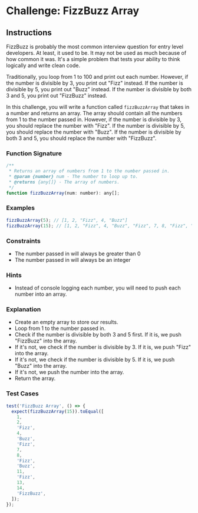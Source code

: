 # Challenge: FizzBuzz Array

## Instructions

FizzBuzz is probably the most common interview question for entry level developers. At least, it used to be. It may not be used as much because of how common it was. It's a simple problem that tests your ability to think logically and write clean code.

Traditionally, you loop from 1 to 100 and print out each number. However, if the number is divisible by 3, you print out "Fizz" instead. If the number is divisible by 5, you print out "Buzz" instead. If the number is divisible by both 3 and 5, you print out "FizzBuzz" instead.

In this challenge, you will write a function called `fizzBuzzArray` that takes in a number and returns an array. The array should contain all the numbers from 1 to the number passed in. However, if the number is divisible by 3, you should replace the number with "Fizz". If the number is divisible by 5, you should replace the number with "Buzz". If the number is divisible by both 3 and 5, you should replace the number with "FizzBuzz".

### Function Signature

```js
/**
 * Returns an array of numbers from 1 to the number passed in.
 * @param {number} num - The number to loop up to.
 * @returns {any[]} - The array of numbers.
 */
function fizzBuzzArray(num: number): any[];
```

### Examples

```js
fizzBuzzArray(5); // [1, 2, "Fizz", 4, "Buzz"]
fizzBuzzArray(15); // [1, 2, "Fizz", 4, "Buzz", "Fizz", 7, 8, "Fizz", "Buzz", 11, "Fizz", 13, 14, "FizzBuzz"]
```

### Constraints

- The number passed in will always be greater than 0
- The number passed in will always be an integer

### Hints

- Instead of console logging each number, you will need to push each number into an array.

### Explanation

- Create an empty array to store our results.
- Loop from 1 to the number passed in.
- Check if the number is divisible by both 3 and 5 first. If it is, we push "FizzBuzz" into the array.
- If it's not, we check if the number is divisible by 3. If it is, we push "Fizz" into the array.
- If it's not, we check if the number is divisible by 5. If it is, we push "Buzz" into the array.
- If it's not, we push the number into the array.
- Return the array.

</details>

### Test Cases

```js
test('FizzBuzz Array', () => {
  expect(fizzBuzzArray(15)).toEqual([
    1,
    2,
    'Fizz',
    4,
    'Buzz',
    'Fizz',
    7,
    8,
    'Fizz',
    'Buzz',
    11,
    'Fizz',
    13,
    14,
    'FizzBuzz',
  ]);
});
```

